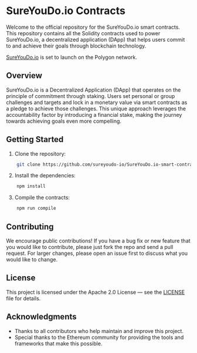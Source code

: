 # SureYouDo.io Contracts

Welcome to the official repository for the SureYouDo.io smart contracts. This repository contains all the Solidity
contracts used to power SureYouDo.io, a decentralized application (DApp) that helps users commit to and achieve their
goals through blockchain technology.

[SureYouDo.io](https://sureyoudo.io) is set to launch on the Polygon network.

## Overview

SureYouDo.io is a Decentralized Application (DApp) that operates on the principle of commitment through staking. Users
set personal or group challenges and targets and lock in a monetary value via smart contracts as a pledge to achieve
those challenges. This unique approach leverages the accountability factor by introducing a financial stake, making the
journey towards achieving goals even more compelling.

## Getting Started

1. Clone the repository:

```bash
    git clone https://github.com/sureyoudo-io/SureYouDo.io-smart-contracts.git
```

2. Install the dependencies:

```bash
    npm install
```

3. Compile the contracts:

```bash
    npm run compile
```

## Contributing

We encourage public contributions! If you have a bug fix or new feature that you would like to contribute, please just
fork the repo and send a pull request. For larger changes, please open an issue first to discuss what you would like to
change.

## License

This project is licensed under the Apache 2.0 License — see the [LICENSE](LICENSE) file for details.

## Acknowledgments

- Thanks to all contributors who help maintain and improve this project.
- Special thanks to the Ethereum community for providing the tools and frameworks that make this possible.
